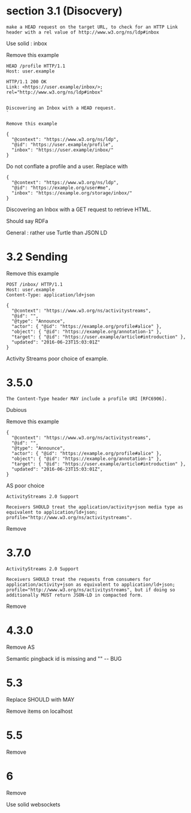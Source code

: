 # section 3.1 (Disocvery)

`
make a HEAD request on the target URL, to check for an HTTP Link header with a rel value of http://www.w3.org/ns/ldp#inbox
`

Use solid : inbox 

Remove this example

```
HEAD /profile HTTP/1.1
Host: user.example

HTTP/1.1 200 OK
Link: <https://user.example/inbox/>; rel="http://www.w3.org/ns/ldp#inbox"
                                        

Discovering an Inbox with a HEAD request.
`

Remove this example
```

```
{
  "@context": "https://www.w3.org/ns/ldp",
  "@id": "https://user.example/profile",
  "inbox": "https://user.example/inbox/"
}
```

Do not conflate a profile and a user.  Replace with

```
{
  "@context": "https://www.w3.org/ns/ldp",
  "@id": "https://example.org/user#me",
  "inbox": "https://example.org/storage/inbox/"
}
```


Discovering an Inbox with a GET request to retrieve HTML.

Should say RDFa


General : rather use Turtle than JSON LD


# 3.2 Sending

Remove this example

```
POST /inbox/ HTTP/1.1
Host: user.example
Content-Type: application/ld+json

{
  "@context": "https://www.w3.org/ns/activitystreams",
  "@id": "",
  "@type": "Announce",
  "actor": { "@id": "https://example.org/profile#alice" },
  "object": { "@id": "https://example.org/annotation-1" },
  "target": { "@id": "https://user.example/article#introduction" },
  "updated": "2016-06-23T15:03:01Z"
}
```

Activity Streams poor choice of example.

# 3.5.0

`The Content-Type header MAY include a profile URI [RFC6906].`

Dubious

Remove this example

```
{
  "@context": "https://www.w3.org/ns/activitystreams",
  "@id": "",
  "@type": "Announce",
  "actor": { "@id": "https://example.org/profile#alice" },
  "object": { "@id": "https://example.org/annotation-1" },
  "target": { "@id": "https://user.example/article#introduction" },
  "updated": "2016-06-23T15:03:01Z",
}
```

AS poor choice

```
ActivityStreams 2.0 Support

Receivers SHOULD treat the application/activity+json media type as equivalent to application/ld+json; profile="http://www.w3.org/ns/activitystreams".
```

Remove


# 3.7.0

```
ActivityStreams 2.0 Support

Receivers SHOULD treat the requests from consumers for application/activity+json as equivalent to application/ld+json; profile="http://www.w3.org/ns/activitystreams", but if doing so additionally MUST return JSON-LD in compacted form.
```

Remove


# 4.3.0

Remove AS

Semantic pingback id is missing and "" -- BUG


# 5.3

Replace SHOULD with MAY 

Remove items on localhost


# 5.5

Remove

# 6

Remove

Use solid websockets
